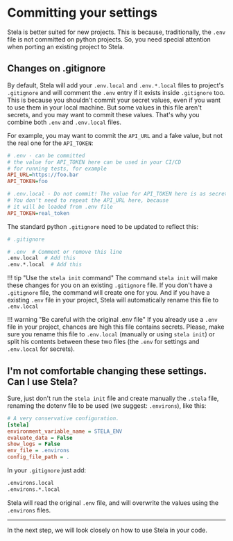 # Committing your settings

Stela is better suited for new projects. This is because, traditionally, the `.env` file is not committed on python
projects. So, you need special attention when porting an existing project to Stela.

## Changes on .gitignore

By default, Stela will add your `.env.local` and `.env.*.local` files to project's `.gitignore` and will comment
the `.env` entry if it exists inside `.gitignore` too. This is because you shouldn't commit your secret values, even if you want to use them in
your local machine. But some values in this file aren't secrets, and you may want to commit these values. That's why you combine
both `.env` and `.env.local` files.

For example, you may want to commit the `API_URL` and a fake value, but not the real one for the `API_TOKEN`:

```ini
# .env - can be committed
# the value for API_TOKEN here can be used in your CI/CD
# for running tests, for example
API_URL=https://foo.bar
API_TOKEN=foo
```

```ini
# .env.local - Do not commit! The value for API_TOKEN here is as secret!
# You don't need to repeat the API_URL here, because
# it will be loaded from .env file
API_TOKEN=real_token
```

The standard python `.gitignore` need to be updated to reflect this:

```bash
# .gitignore

# .env  # Comment or remove this line
.env.local  # Add this
.env.*.local  # Add this
```

!!! tip "Use the `stela init` command"
    The command `stela init` will make these changes for you on an existing `.gitignore` file. If you don't have
    a `.gitignore` file, the command will create one for you. And if you have a existing `.env` file in your project,
    Stela will automatically rename this file to `.env.local`

!!! warning "Be careful with the original .env file"
    If you already use a `.env` file in your project, chances are high this file contains secrets. Please,
    make sure you rename this file to `.env.local` (manually or using `stela init`) or split his contents between these
    two files (the `.env` for settings and `.env.local` for secrets).

## I'm not comfortable changing these settings. Can I use Stela?

Sure, just don't run the `stela init` file and create manually the `.stela` file, renaming the dotenv file to be used
(we suggest: `.environs`), like this:

```ini
# A very conservative configuration.
[stela]
environment_variable_name = STELA_ENV
evaluate_data = False
show_logs = False
env_file = .environs
config_file_path = .
```

In your `.gitignore` just add:

```bash
.environs.local
.environs.*.local
```

Stela will read the original `.env` file, and will overwrite the values using the `.environs` files.

---

In the next step, we will look closely on how to use Stela in your code.
